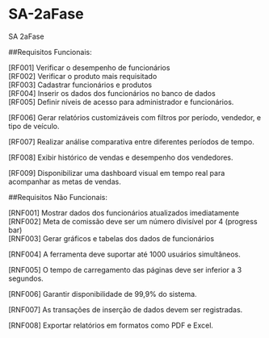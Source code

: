 # SA-2aFase
SA 2aFase

##Requisitos Funcionais:

<div>
  
</div>
<div>
[RF001] Verificar o desempenho de funcionários
  
</div>
<div>
[RF002] Verificar o produto mais requisitado
  
</div>
<div>
[RF003] Cadastrar funcionários e produtos
  
</div>
<div>
[RF004] Inserir os dados dos funcionários no banco de dados
  
</div>
<div>
[RF005] Definir níveis de acesso para administrador e funcionários.
  
</div>
<div>
  
[RF006] Gerar relatórios customizáveis com filtros por período, vendedor, e tipo de veículo.
</div>
<div>
  
[RF007] Realizar análise comparativa entre diferentes períodos de tempo.
</div>
<div>
  
[RF008] Exibir histórico de vendas e desempenho dos vendedores.
</div>
<div>
  
[RF009] Disponibilizar uma dashboard visual em tempo real para acompanhar as metas de vendas.
</div>


##Requisitos Não Funcionais:

<div>
[RNF001] Mostrar dados dos funcionários atualizados imediatamente
  
</div>
<div>
[RNF002] Meta de comissão deve ser um número divisível por 4 (progress bar)
  
</div>
<div>
[RNF003] Gerar gráficos e tabelas dos dados de funcionários
  
</div>
<div>
  
[RNF004] A ferramenta deve suportar até 1000 usuários simultâneos.
</div>
<div>
  
[RNF005] O tempo de carregamento das páginas deve ser inferior a 3 segundos.
</div>
<div>
  
[RNF006] Garantir disponibilidade de 99,9% do sistema.
</div>
<div>
  
[RNF007] As transações de inserção de dados devem ser registradas.
</div>
<div>
  
[RNF008] Exportar relatórios em formatos como PDF e Excel.
</div>


